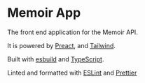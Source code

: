 # Memoir App

The front end application for the Memoir API.

It is powered by [Preact][preact], and [Tailwind][tailwind].

Built with [esbuild][esbuild] and [TypeScript][typescript].

Linted and formatted with [ESLint][eslint] and [Prettier][prettier]

[preact]: https://preactjs.com
[tailwind]: https://tailwindcss.com
[esbuild]: https://esbuild.github.io
[typescript]: https://www.typescriptlang.org
[eslint]: https://eslint.org
[prettier]: https://prettier.io
